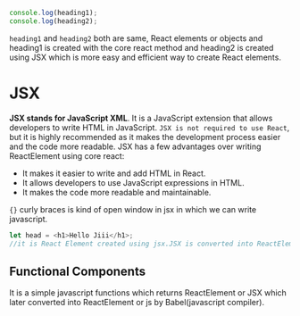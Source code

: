
```javascript
console.log(heading1);
console.log(heading2);
```

`heading1` and `heading2` both are same, React elements or objects and heading1 is created with the core react method and heading2 is created using JSX which is more easy and efficient way to create React elements.

# JSX

**JSX stands for JavaScript XML**. It is a JavaScript extension that allows developers to write HTML in JavaScript. `JSX is not required to use React`, but it is highly recommended as it makes the development process easier and the code more readable.
JSX has a few advantages over writing ReactElement using core react:
- It makes it easier to write and add HTML in React.
- It allows developers to use JavaScript expressions in HTML.
- It makes the code more readable and maintainable.


`{}` curly braces is kind of open window in jsx in which we can write javascript.

```javascript
let head = <h1>Hello Jiii</h1>; 
//it is React Element created using jsx.JSX is converted into ReactElements or JS with the help of Babel.
```

## Functional Components
It is a simple javascript functions which returns ReactElement or JSX which later converted into ReactElement or js by Babel(javascript compiler).